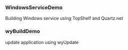 ### WindowsServiceDemo
Building Windows service using TopShelf and Quartz.net

### wyBuildDemo
update application using wyUpdate

